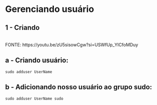 <h1>Gerenciando usuário</h1>

<h2>1 - Criando </h2> <br>
FONTE: https://youtu.be/zU5sisowCgw?si=USWfUp_YICfoMDuy

<h2>a - Criando usuário:</h2>

```
sudo adduser UserName

```


<h2>b - Adicionando nosso usuário ao grupo sudo:</h2>

```
sudo adduser UserName sudo

```


